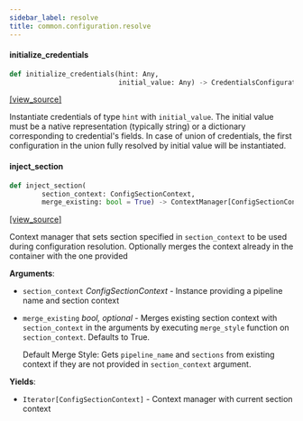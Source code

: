 ```yaml
---
sidebar_label: resolve
title: common.configuration.resolve
---
```


#### initialize\_credentials

```python
def initialize_credentials(hint: Any,
                           initial_value: Any) -> CredentialsConfiguration
```

[[view_source]](https://github.com/dlt-hub/dlt/blob/30d0f64fb2cdbacc2e88fdb304371650f417e1f0/dlt/common/configuration/resolve.py#L39)

Instantiate credentials of type `hint` with `initial_value`. The initial value must be a native representation (typically string)
or a dictionary corresponding to credential's fields. In case of union of credentials, the first configuration in the union fully resolved by
initial value will be instantiated.

#### inject\_section

```python
def inject_section(
        section_context: ConfigSectionContext,
        merge_existing: bool = True) -> ContextManager[ConfigSectionContext]
```

[[view_source]](https://github.com/dlt-hub/dlt/blob/30d0f64fb2cdbacc2e88fdb304371650f417e1f0/dlt/common/configuration/resolve.py#L66)

Context manager that sets section specified in `section_context` to be used during configuration resolution. Optionally merges the context already in the container with the one provided

**Arguments**:

- `section_context` _ConfigSectionContext_ - Instance providing a pipeline name and section context
- `merge_existing` _bool, optional_ - Merges existing section context with `section_context` in the arguments by executing `merge_style` function on `section_context`. Defaults to True.
  
  Default Merge Style:
  Gets `pipeline_name` and `sections` from existing context if they are not provided in `section_context` argument.
  

**Yields**:

- `Iterator[ConfigSectionContext]` - Context manager with current section context

